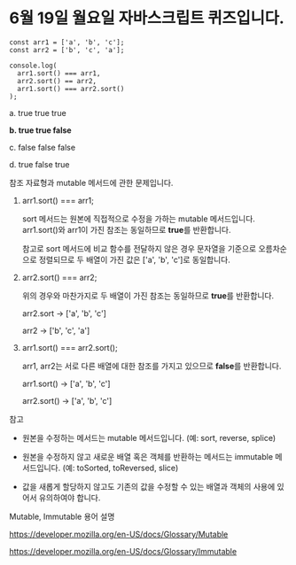 # 6월 19일 월요일 자바스크립트 퀴즈입니다.

```
const arr1 = ['a', 'b', 'c'];
const arr2 = ['b', 'c', 'a'];

console.log(
  arr1.sort() === arr1,
  arr2.sort() == arr2,
  arr1.sort() === arr2.sort()
);
```

a. true true true

**b. true true false**

c. false false false

d. true false true


참조 자료형과 mutable 메서드에 관한 문제입니다.

1. 
    arr1.sort() === arr1;

    sort 메서드는 원본에 직접적으로 수정을 가하는 mutable 메서드입니다. arr1.sort()와 arr1이 가진 참조는 동일하므로 **true**를 반환합니다.

    참고로 sort 메서드에 비교 함수를 전달하지 않은 경우 문자열을 기준으로 오름차순으로 정렬되므로 두 배열이 가진 값은 ['a', 'b', 'c']로 동일합니다.

2. 
    arr2.sort() === arr2;

    위의 경우와 마찬가지로 두 배열이 가진 참조는 동일하므로 **true**를 반환합니다.

    arr2.sort -> ['a', 'b', 'c']

    arr2 -> ['b', 'c', 'a']

3.
    arr1.sort() === arr2.sort();

    arr1, arr2는 서로 다른 배열에 대한 참조를 가지고 있으므로 **false**를 반환합니다.

    arr1.sort() -> ['a', 'b', 'c']
    
    arr2.sort() -> ['a', 'b', 'c']


참고

- 원본을 수정하는 메서드는 mutable 메서드입니다. (예: sort, reverse, splice)

- 원본을 수정하지 않고 새로운 배열 혹은 객체를 반환하는 메서드는 immutable 메서드입니다. (예: toSorted, toReversed, slice)

- 값을 새롭게 할당하지 않고도 기존의 값을 수정할 수 있는 배열과 객체의 사용에 있어서 유의하여야 합니다.


Mutable, Immutable 용어 설명

https://developer.mozilla.org/en-US/docs/Glossary/Mutable

https://developer.mozilla.org/en-US/docs/Glossary/Immutable

